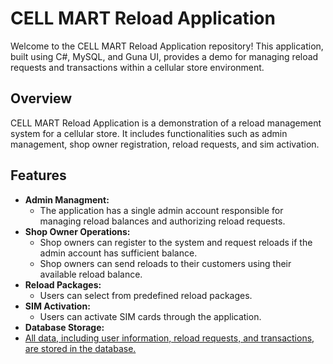 # CELL MART Reload Application
Welcome to the CELL MART Reload Application repository! This application, built using C#, MySQL, and Guna UI, provides a demo for managing reload requests and transactions within a cellular store environment.

## Overview 
CELL MART Reload Application is a demonstration of a reload management system for a cellular store. It includes functionalities such as admin management, shop owner registration, reload requests, and sim activation.

## Features 
<ul>
  <li><b>Admin Managment:</b>
    <ul>
      <li>The application has a single admin account responsible for managing reload balances and authorizing reload requests.</li>
    </ul>
  </li>
    <li><b>Shop Owner Operations:</b>
    <ul>
      <li>Shop owners can register to the system and request reloads if the admin account has sufficient balance.</li>
      <li>Shop owners can send reloads to their customers using their available reload balance.</li>
    </ul>
  </li>
  <li>
    <b>Reload Packages:</b>   
    <ul>
      <li>Users can select from predefined reload packages.</li>
    </ul>
  </li>
  <li>
    <b>SIM Activation:</b>
    <ul>
      <li>Users can activate SIM cards through the application.</li>
    </ul>
  </li>
  <li>
    <b>Database Storage:</b>
    <u>
      <li>All data, including user information, reload requests, and transactions, are stored in the database.</li>
    </u>
  </li>
</ul>
